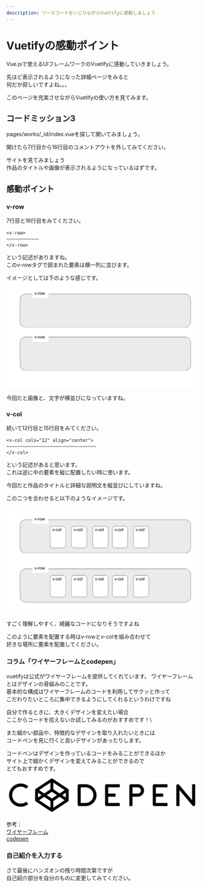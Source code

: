 ```yaml
---
description: ソースコードをいじりながらVuetifyに感動しましょう
---
```

# Vuetifyの感動ポイント
Vue.jsで使えるUIフレームワークのVuetifyに感動していきましょう。

先ほど表示されるようになった詳細ページをみると\
何だか寂しいですよね。。。

このページを充実させながらVuetifyの使い方を見てみます。

## コードミッション3
pages/works/_id/index.vueを探して開いてみましょう。

開けたら7行目から16行目のコメントアウトを外してみてください。

サイトを見てみましょう\
作品のタイトルや画像が表示されるようになっているはずです。

## 感動ポイント

### v-row
7行目と16行目をみてください。
```
<v-row>
~~~~~~~~~~~~
</v-row>
```
という記述がありますね。\
このv-rowタグで囲まれた要素は横一列に並びます。

イメージとしては下のような感じです。\
 ![imageOfVrow](../image/v-row.png)

今回だと画像と、文字が横並びになっていますね。
### v-col
続いて12行目と15行目をみてください。
```
<v-col cols="12" align="center">
~~~~~~~~~~~~~~~~~~~~~~~~~~~~~~~~~
</v-col>
```
という記述があると思います。\
これは逆に中の要素を縦に配置したい時に使います。

今回だと作品のタイトルと詳細な説明文を縦並びにしていますね。

この二つを合わせると以下のようなイメージです。

![imageOfVrow](../image/v-col.png)

すごく理解しやすく、綺麗なコードになりそうですよね

このように要素を配置する時はv-rowとv-colを組み合わせて\
好きな場所に要素を配置してください。


### コラム「ワイヤーフレームとcodepen」

vuetifyは公式がワイヤーフレームを提供してくれています。 ワイヤーフレームとはデザインの骨組みのことです。\
基本的な構成はワイヤーフレームのコードを利用してサクッと作って\
こだわりたいところに集中できるようにしてくれるというわけですね


自分で作るときに、大きくデザインを変えたい場合\
ここからコードを拾えないか試してみるのがおすすめです！\


また細かい部品や、特徴的なデザインを取り入れたいときには\
コードペンを見に行くと良いデザインがあったりします。

コードペンはデザインを作っているコードをみることができるほか\
サイト上で細かくデザインを変えてみることができるので\
とてもおすすめです。

![codepenLogo](../image/codepenLogo.png)

参考：\
[ワイヤーフレーム](https://vuetifyjs.com/ja/getting-started/wireframes/)\
[codepen](https://codepen.io/)

### 自己紹介を入力する
さて最後にハンズオンの残り時間次第ですが</br>
自己紹介部分を自分のものに変更してみてください。
